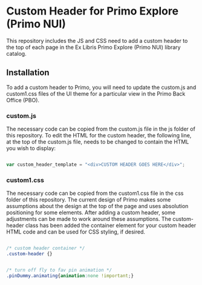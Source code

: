 # Custom Header for Primo Explore (Primo NUI)

This repository includes the JS and CSS need to add a custom header to the top of each page in the Ex Libris Primo Explore (Primo NUI) library catalog.

## Installation

To add a custom header to Primo, you will need to update the custom.js and custom1.css files of the UI theme for a particular view in the Primo Back Office (PBO).

### custom.js

The necessary code can be copied from the custom.js file in the js folder of this repository. To edit the HTML for the custom header, the following line, at the top of the custom.js file, needs to be changed to contain the HTML you wish to display:

```js

var custom_header_template = "<div>CUSTOM HEADER GOES HERE</div>";

```

### custom1.css

The necessary code can be copied from the custom1.css file in the css folder of this repository. The current design of Primo makes some assumptions about the design at the top of the page and uses absolution positioning for some elements. After adding a custom header, some adjustments can be made to work around these assumptions. The custom-header class has been added the container element for your custom header HTML code and can be used for CSS styling, if desired.

```css

/* custom header container */
.custom-header {}


/* turn off fly to fav pin animation */
.pinDummy.animating{animation:none !important;}

```
